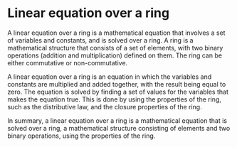 # Linear equation over a ring

A linear equation over a ring is a mathematical equation that involves a set of variables and constants, and is solved over a ring. A ring is a mathematical structure that consists of a set of elements, with two binary operations (addition and multiplication) defined on them. The ring can be either commutative or non-commutative.

A linear equation over a ring is an equation in which the variables and constants are multiplied and added together, with the result being equal to zero. The equation is solved by finding a set of values for the variables that makes the equation true. This is done by using the properties of the ring, such as the distributive law, and the closure properties of the ring. 

In summary, a linear equation over a ring is a mathematical equation that is solved over a ring, a mathematical structure consisting of elements and two binary operations, using the properties of the ring.
